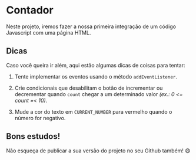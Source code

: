 # Contador

Neste projeto, iremos fazer a nossa primeira integração de um código Javascript com uma página HTML.
​
## Dicas

Caso você queira ir além, aqui estão algumas dicas de coisas para tentar:

1. Tente implementar os eventos usando o método `addEventListener`. 

2. Crie condicionais que desabilitam o botão de incrementar ou decrementar quando `count` chegar a um determinado valor *(ex.: 0 <= count =< 10)*.

3. Mude a cor do texto em `CURRENT_NUMBER` para vermelho quando o número for negativo.

## Bons estudos!

Não esqueça de publicar a sua versão do projeto no seu Github também! :smile: